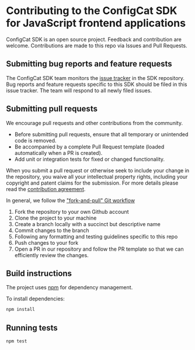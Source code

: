 # Contributing to the ConfigCat SDK for JavaScript frontend applications

ConfigCat SDK is an open source project. Feedback and contribution are welcome. Contributions are made to this repo via Issues and Pull Requests.

## Submitting bug reports and feature requests

The ConfigCat SDK team monitors the [issue tracker](https://github.com/configcat/js-chromium-extension-sdk/issues) in the SDK repository. Bug reports and feature requests specific to this SDK should be filed in this issue tracker. The team will respond to all newly filed issues.

## Submitting pull requests

We encourage pull requests and other contributions from the community. 
- Before submitting pull requests, ensure that all temporary or unintended code is removed.
- Be accompanied by a complete Pull Request template (loaded automatically when a PR is created).
- Add unit or integration tests for fixed or changed functionality.

When you submit a pull request or otherwise seek to include your change in the repository, you waive all your intellectual property rights, including your copyright and patent claims for the submission. For more details please read the [contribution agreement](https://github.com/configcat/legal/blob/main/contribution-agreement.md).

In general, we follow the ["fork-and-pull" Git workflow](https://github.com/susam/gitpr)

1. Fork the repository to your own Github account
2. Clone the project to your machine
3. Create a branch locally with a succinct but descriptive name
4. Commit changes to the branch
5. Following any formatting and testing guidelines specific to this repo
6. Push changes to your fork
7. Open a PR in our repository and follow the PR template so that we can efficiently review the changes.

## Build instructions

The project uses [npm](https://www.npmjs.com) for dependency management.

To install dependencies:

```bash
npm install
```

## Running tests

```bash
npm test
```
